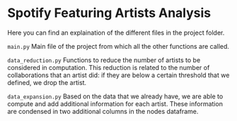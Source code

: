 # Spotify Featuring Artists Analysis
Here you can find an explaination of the different files in the project folder.

```main.py```
Main file of the project from which all the other functions are called.

```data_reduction.py```
Functions to reduce the number of artists to be considered in computation. This reduction is related to the number of collaborations that an artist did: if they are below a certain threshold that we defined, we drop the artist.

```data_expansion.py```
Based on the data that we already have, we are able to compute and add additional information for each artist. These information are condensed in two additional columns in the nodes dataframe. 